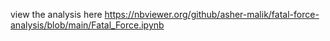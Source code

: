 view the analysis here https://nbviewer.org/github/asher-malik/fatal-force-analysis/blob/main/Fatal_Force.ipynb
